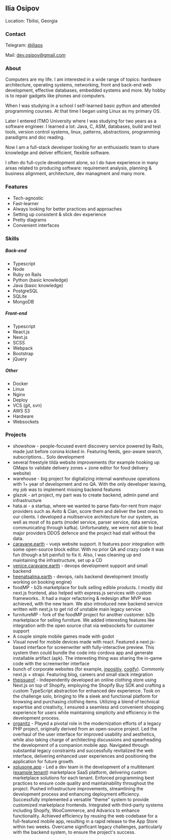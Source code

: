 ## Ilia Osipov
Location: Tbilisi, Georgia

### Contact

Telegram: [@iliaos](https://t.me/iliaos)

Mail: [dev.osipov@gmail.com](mailto:dev.osipov@gmail.com)

### About

Computers are my life. I am interested in a wide range of topics: hardware architecture, operating systems, networking, front and back-end web development, effective databases, embedded systems and more. My hobby is to repair gadgets like phones and computers.

When I was studying in a school I self-learned basic python and attended programming courses. At that time I began using Linux as my primary OS.

Later I entered ITMO University where I was studying for two years as a software engineer. I learned a lot: Java, C, ASM, databases, build and test tools, version control systems, linux, patterns, abstractions, programming paradigms and doc reading.

Now I am a full-stack developer looking for an enthusiastic team to share knowledge and deliver efficient, flexible software.

I often do full-cycle development alone, so I do have experience in many areas related to producing software: requirement analysis, planning & business alignment, architecture, dev managment and many more.

### Features

* Tech-agnostic
* Fast-learner
* Always looking for better practices and approaches
* Setting up consistent & slick dev experience
* Pretty diagrams
* Convenient interfaces

### Skills

##### Back-end

* Typescript
* Node
* Ruby on Rails
* Python (basic knowledge)
* Java (basic knowledge)
* PostgreSQL
* SQLite
* MongoDB

##### Front-end

* Typescript
* React.js
* Next.js
* SCSS
* Webpack
* Bootstrap
* jQuery

##### Other

* Docker
* Linux
* Nginx
* Deploy
* VCS (git, svn)
* AWS S3
* Hardware
* Websockets

### Projects

* showshow - people-focused event discovery service powered by Rails, made just before corona kicked in. Featuring feeds, geo-aware search, subscriptions... Solo development
* several freestyle tilda website improvements (for example hooking up GMaps to validate delivery zones + zone editor for food delivery website)
* warehouse - big project for digitalizing internal warehouse operations with 1+ year of development and no QA. With the only developer leaving, my job was to implement missing backend features
* glazok - art project, my part was to create backend, admin panel and infrastructure
* hata.ai - a startup, where we wanted to parse flats-for-rent from major providers such as Avito & Cian, score them and deliver the best ones to our clients. I developed a multiservice architecture for our system, as well as most of its parts (model service, parser service, data service, communicating through kafka). Unfortunately, we were not able to beat major providers DDOS defence and the project had stall without the data.
* [caravane.earth](https://caravane.earth) - vuejs website support. It features poor integration with some open-source block editor. With no prior QA and crazy code it was fun (though a bit painful) to fix it. Also, I was cleaning up and maintaining the infrastructure, set up a CD
* [venice.caravane.earth](https://venice.caravane.earth) - devops development support and small backend
* [heenatsalma.earth](https://heenatsalma.earth) - devops, rails backend development (mostly working on booking engine)
* foodMP - b2b marketplace for bulk selling edible products. I mostly did next.js frontend, also helped with express.js services with custom frameworks.. It had a major refactoring & redesign after MVP was achieved, with the new team. We also introduced new backend service written with nest.js to get rid of unstable main legacy service
* furnitureMP - fork of the foodMP project for another customer. b2b marketplace for selling furniture. We added interesting features like integration with the open source chat via websockets for customer support
* A couple simple mobile games made with godot
* Visual novel for mobile devices made with react. Featured a next.js-based interface for screenwriter with fully-interactive preview. This system then could bundle the code into cordova app and generate installable artifact (apk). The interesting thing was sharing the in-game code with the screenwriter interface
* bunch of corporate websites (for example, [inpositiv](https://inpositiv.com), [cogify](https://cogify.io)). Commonly next.js + strapi. Featuring blog, careers and small slack integration
* [theissueof](https://staging.theissueof.com) - Independently developed an online clothing store using Next.js on top of Shopify, employing the Shopify Buy SDK and crafting a custom TypeScript abstraction for enhanced dev experience. Took on the challenge solo, bringing to life a sleek and functional platform for browsing and purchasing clothing items. Utilizing a blend of technical expertise and creativity, I ensured a seamless and convenient shopping experience for users while maintaining simplicity and efficiency in the development process.
* [organitz](https://organitz.com) - Played a pivotal role in the modernization efforts of a legacy PHP project, originally derived from an open-source project. Led the overhaul of the user interface for improved usability and aesthetics, while also taking charge of architecting discussions and spearheading the development of a companion mobile app. Navigated through substantial legacy constraints and successfully revitalized the web interface, delivering enhanced user experiences and positioning the application for future growth.
* [xplusone.app](xplusone.app) -  Led a dev team in the development of a multitenant ([example tenant](https://veletage.com)) marketplace SaaS platform, delivering custom marketplace solutions for each tenant. Enforced programming best practices to ensure code quality and maintainability throughout the project. Pushed infrastructure improvements, streamlining the development process and enhancing deployment efficiency. Successfully implemented a versatile "theme" system to provide customized marketplace frontends. Integrated with third-party systems including Shopify, WooCommerce, and Advarics to enhance functionality. Achieved efficiency by reusing the web codebase for a full-featured mobile app, resulting in a rapid release to the App Store within two weeks. Overcame significant legacy challenges, particularly with the backend system, to ensure the project's success.
